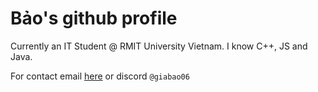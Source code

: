 # Bảo's github profile

<will be redone some time later>

Currently an IT Student @ RMIT University Vietnam. I know C++, JS and Java.

For contact email [here](mailto:hello@giabao06.xyz) or discord `@giabao06`
